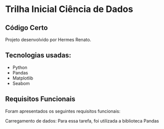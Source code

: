 # Trilha Inicial Ciência de Dados
## Código Certo 
Projeto desenvolvido por Hermes Renato.

## Tecnologias usadas:
* Python 
* Pandas 
* Matplotlib
* Seabom

## Requisitos Funcionais
Foram apresentados os seguintes requisitos funcionais:

Carregamento de dados: Para essa tarefa, foi utilizada a biblioteca Pandas

